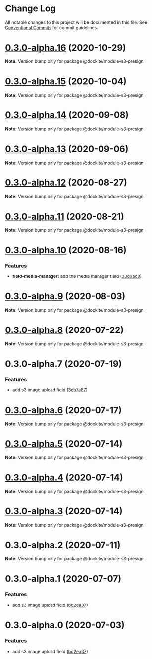 # Change Log

All notable changes to this project will be documented in this file.
See [Conventional Commits](https://conventionalcommits.org) for commit guidelines.

# [0.3.0-alpha.16](https://github.com/dockite/dockite/compare/@dockite/module-s3-presign@0.3.0-alpha.15...@dockite/module-s3-presign@0.3.0-alpha.16) (2020-10-29)

**Note:** Version bump only for package @dockite/module-s3-presign





# [0.3.0-alpha.15](https://github.com/dockite/dockite/compare/@dockite/module-s3-presign@0.3.0-alpha.14...@dockite/module-s3-presign@0.3.0-alpha.15) (2020-10-04)

**Note:** Version bump only for package @dockite/module-s3-presign





# [0.3.0-alpha.14](https://github.com/dockite/dockite/compare/@dockite/module-s3-presign@0.3.0-alpha.13...@dockite/module-s3-presign@0.3.0-alpha.14) (2020-09-08)

**Note:** Version bump only for package @dockite/module-s3-presign





# [0.3.0-alpha.13](https://github.com/dockite/dockite/compare/@dockite/module-s3-presign@0.3.0-alpha.12...@dockite/module-s3-presign@0.3.0-alpha.13) (2020-09-06)

**Note:** Version bump only for package @dockite/module-s3-presign





# [0.3.0-alpha.12](https://github.com/dockite/dockite/compare/@dockite/module-s3-presign@0.3.0-alpha.11...@dockite/module-s3-presign@0.3.0-alpha.12) (2020-08-27)

**Note:** Version bump only for package @dockite/module-s3-presign





# [0.3.0-alpha.11](https://github.com/dockite/dockite/compare/@dockite/module-s3-presign@0.3.0-alpha.10...@dockite/module-s3-presign@0.3.0-alpha.11) (2020-08-21)

**Note:** Version bump only for package @dockite/module-s3-presign





# [0.3.0-alpha.10](https://github.com/dockite/dockite/compare/@dockite/module-s3-presign@0.3.0-alpha.9...@dockite/module-s3-presign@0.3.0-alpha.10) (2020-08-16)


### Features

* **field-media-manager:** add the media manager field ([33d9ac8](https://github.com/dockite/dockite/commit/33d9ac8c0e9d6a07ad9a8a240dd4b963549a0e90))





# [0.3.0-alpha.9](https://github.com/dockite/dockite/compare/@dockite/module-s3-presign@0.3.0-alpha.8...@dockite/module-s3-presign@0.3.0-alpha.9) (2020-08-03)

**Note:** Version bump only for package @dockite/module-s3-presign





# [0.3.0-alpha.8](https://github.com/dockite/dockite/compare/@dockite/module-s3-presign@0.3.0-alpha.7...@dockite/module-s3-presign@0.3.0-alpha.8) (2020-07-22)

**Note:** Version bump only for package @dockite/module-s3-presign





# 0.3.0-alpha.7 (2020-07-19)


### Features

* add s3 image upload field ([3cb7a87](https://github.com/dockite/dockite/commit/3cb7a877de72da2398c9d9d5ac8ad9fa44fe7ca2))





# [0.3.0-alpha.6](https://github.com/dockite/dockite/compare/@dockite/module-s3-presign@0.3.0-alpha.5...@dockite/module-s3-presign@0.3.0-alpha.6) (2020-07-17)

**Note:** Version bump only for package @dockite/module-s3-presign





# [0.3.0-alpha.5](https://github.com/dockite/dockite/compare/@dockite/module-s3-presign@0.3.0-alpha.4...@dockite/module-s3-presign@0.3.0-alpha.5) (2020-07-14)

**Note:** Version bump only for package @dockite/module-s3-presign





# [0.3.0-alpha.4](https://github.com/dockite/dockite/compare/@dockite/module-s3-presign@0.3.0-alpha.3...@dockite/module-s3-presign@0.3.0-alpha.4) (2020-07-14)

**Note:** Version bump only for package @dockite/module-s3-presign





# [0.3.0-alpha.3](https://github.com/dockite/dockite/compare/@dockite/module-s3-presign@0.3.0-alpha.2...@dockite/module-s3-presign@0.3.0-alpha.3) (2020-07-14)

**Note:** Version bump only for package @dockite/module-s3-presign





# [0.3.0-alpha.2](https://github.com/dockite/dockite/compare/@dockite/module-s3-presign@0.3.0-alpha.1...@dockite/module-s3-presign@0.3.0-alpha.2) (2020-07-11)

**Note:** Version bump only for package @dockite/module-s3-presign





# 0.3.0-alpha.1 (2020-07-07)


### Features

* add s3 image upload field ([bd2ea37](https://github.com/dockite/dockite/commit/bd2ea37016f996795b742748e1ada80667127c94))





# 0.3.0-alpha.0 (2020-07-03)


### Features

* add s3 image upload field ([bd2ea37](https://github.com/dockite/dockite/commit/bd2ea37016f996795b742748e1ada80667127c94))
